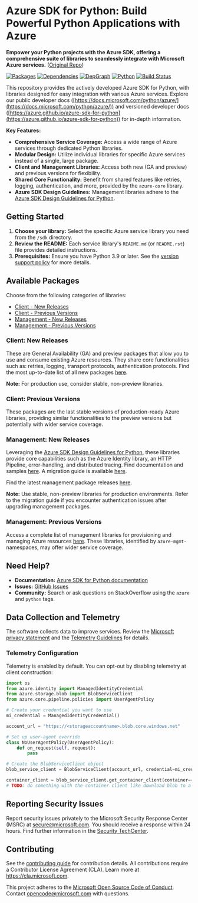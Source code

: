 # Azure SDK for Python: Build Powerful Python Applications with Azure

**Empower your Python projects with the Azure SDK, offering a comprehensive suite of libraries to seamlessly integrate with Microsoft Azure services.** ([Original Repo](https://github.com/Azure/azure-sdk-for-python))

[![Packages](https://img.shields.io/badge/packages-latest-blue.svg)](https://azure.github.io/azure-sdk/releases/latest/python.html) [![Dependencies](https://img.shields.io/badge/dependency-report-blue.svg)](https://azuresdkartifacts.blob.core.windows.net/azure-sdk-for-python/dependencies/dependencies.html) [![DepGraph](https://img.shields.io/badge/dependency-graph-blue.svg)](https://azuresdkartifacts.blob.core.windows.net/azure-sdk-for-python/dependencies/dependencyGraph/index.html) [![Python](https://img.shields.io/pypi/pyversions/azure-core.svg?maxAge=2592000)](https://pypi.python.org/pypi/azure/) [![Build Status](https://dev.azure.com/azure-sdk/public/_apis/build/status/python/python%20-%20core%20-%20ci?branchName=main)](https://dev.azure.com/azure-sdk/public/_build/latest?definitionId=458&branchName=main)

This repository provides the actively developed Azure SDK for Python, with libraries designed for easy integration with various Azure services. Explore our public developer docs ([https://docs.microsoft.com/python/azure/](https://docs.microsoft.com/python/azure/)) and versioned developer docs ([https://azure.github.io/azure-sdk-for-python](https://azure.github.io/azure-sdk-for-python)) for in-depth information.

**Key Features:**

*   **Comprehensive Service Coverage:** Access a wide range of Azure services through dedicated Python libraries.
*   **Modular Design:** Utilize individual libraries for specific Azure services instead of a single, large package.
*   **Client and Management Libraries:** Access both new (GA and preview) and previous versions for flexibility.
*   **Shared Core Functionality:** Benefit from shared features like retries, logging, authentication, and more, provided by the `azure-core` library.
*   **Azure SDK Design Guidelines:** Management libraries adhere to the [Azure SDK Design Guidelines for Python](https://azure.github.io/azure-sdk/python/guidelines/).

## Getting Started

1.  **Choose your library:** Select the specific Azure service library you need from the `/sdk` directory.
2.  **Review the README:** Each service library's `README.md` (or `README.rst`) file provides detailed instructions.
3.  **Prerequisites:**  Ensure you have Python 3.9 or later. See the [version support policy](https://github.com/Azure/azure-sdk-for-python/wiki/Azure-SDKs-Python-version-support-policy) for more details.

## Available Packages

Choose from the following categories of libraries:

*   [Client - New Releases](#client-new-releases)
*   [Client - Previous Versions](#client-previous-versions)
*   [Management - New Releases](#management-new-releases)
*   [Management - Previous Versions](#management-previous-versions)

### Client: New Releases

These are General Availability (GA) and preview packages that allow you to use and consume existing Azure resources. They share core functionalities such as: retries, logging, transport protocols, authentication protocols. Find the most up-to-date list of all new packages [here](https://azure.github.io/azure-sdk/releases/latest/index.html#python).

**Note:** For production use, consider stable, non-preview libraries.

### Client: Previous Versions

These packages are the last stable versions of production-ready Azure libraries, providing similar functionalities to the preview versions but potentially with wider service coverage.

### Management: New Releases

Leveraging the [Azure SDK Design Guidelines for Python](https://azure.github.io/azure-sdk/python/guidelines/), these libraries provide core capabilities such as the Azure Identity library, an HTTP Pipeline, error-handling, and distributed tracing.  Find documentation and samples [here](https://aka.ms/azsdk/python/mgmt).  A migration guide is available [here](https://github.com/Azure/azure-sdk-for-python/blob/main/doc/sphinx/mgmt_quickstart.rst#migration-guide).

Find the latest management package releases [here](https://azure.github.io/azure-sdk/releases/latest/mgmt/python.html).

**Note:**  Use stable, non-preview libraries for production environments.  Refer to the migration guide if you encounter authentication issues after upgrading management packages.

### Management: Previous Versions

Access a complete list of management libraries for provisioning and managing Azure resources [here](https://azure.github.io/azure-sdk/releases/latest/all/python.html). These libraries, identified by `azure-mgmt-` namespaces, may offer wider service coverage.

## Need Help?

*   **Documentation:** [Azure SDK for Python documentation](https://aka.ms/python-docs)
*   **Issues:** [GitHub Issues](https://github.com/Azure/azure-sdk-for-python/issues)
*   **Community:**  Search or ask questions on StackOverflow using the `azure` and `python` tags.

## Data Collection and Telemetry

The software collects data to improve services. Review the [Microsoft privacy statement](https://go.microsoft.com/fwlink/?LinkID=824704) and the [Telemetry Guidelines](https://azure.github.io/azure-sdk/general_azurecore.html#telemetry-policy) for details.

### Telemetry Configuration

Telemetry is enabled by default. You can opt-out by disabling telemetry at client construction:

```python
import os
from azure.identity import ManagedIdentityCredential
from azure.storage.blob import BlobServiceClient
from azure.core.pipeline.policies import UserAgentPolicy

# Create your credential you want to use
mi_credential = ManagedIdentityCredential()

account_url = "https://<storageaccountname>.blob.core.windows.net"

# Set up user-agent override
class NoUserAgentPolicy(UserAgentPolicy):
    def on_request(self, request):
        pass

# Create the BlobServiceClient object
blob_service_client = BlobServiceClient(account_url, credential=mi_credential, user_agent_policy=NoUserAgentPolicy())

container_client = blob_service_client.get_container_client(container=<container_name>) 
# TODO: do something with the container client like download blob to a file
```

## Reporting Security Issues

Report security issues privately to the Microsoft Security Response Center (MSRC) at <secure@microsoft.com>.  You should receive a response within 24 hours.  Find further information in the [Security TechCenter](https://www.microsoft.com/msrc/faqs-report-an-issue).

## Contributing

See the [contributing guide](https://github.com/Azure/azure-sdk-for-python/blob/main/CONTRIBUTING.md) for contribution details.  All contributions require a Contributor License Agreement (CLA).  Learn more at https://cla.microsoft.com.

This project adheres to the [Microsoft Open Source Code of Conduct](https://opensource.microsoft.com/codeofconduct/). Contact [opencode@microsoft.com](mailto:opencode@microsoft.com) with questions.
